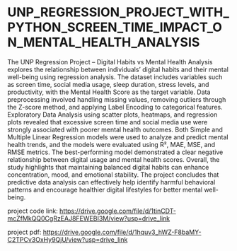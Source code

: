 # UNP_REGRESSION_PROJECT_WITH_PYTHON_SCREEN_TIME_IMPACT_ON_MENTAL_HEALTH_ANALYSIS

The UNP Regression Project – Digital Habits vs Mental Health Analysis explores the relationship between individuals’ digital habits and their mental well-being using regression analysis. The dataset includes variables such as screen time, social media usage, sleep duration, stress levels, and productivity, with the Mental Health Score as the target variable. Data preprocessing involved handling missing values, removing outliers through the Z-score method, and applying Label Encoding to categorical features. Exploratory Data Analysis using scatter plots, heatmaps, and regression plots revealed that excessive screen time and social media use were strongly associated with poorer mental health outcomes. Both Simple and Multiple Linear Regression models were used to analyze and predict mental health trends, and the models were evaluated using R², MAE, MSE, and RMSE metrics. The best-performing model demonstrated a clear negative relationship between digital usage and mental health scores. Overall, the study highlights that maintaining balanced digital habits can enhance concentration, mood, and emotional stability. The project concludes that predictive data analysis can effectively help identify harmful behavioral patterns and encourage healthier digital lifestyles for better mental well-being.


project code link:  https://drive.google.com/file/d/1tinCDT-mcZfMkQQ0CgRzEAJ8FEWEBI3M/view?usp=drive_link

project pdf:  https://drive.google.com/file/d/1hquv3_hWZ-F8baMY-C2TPCv3OxHy9QjU/view?usp=drive_link
